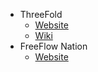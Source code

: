 * ThreeFold
    * [Website](http://www.threefold.io/)
    * [Wiki](http://info.threefold.io/)
* FreeFlow Nation
    * [Website](http://www.freeflownation.org/)
